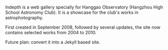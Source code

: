 Indepth is a web gallery specially for Hanggao Observatory (Hangzhou High School Astronomy Club). It is a showcase for the club's works in astrophotography.

First created in September 2008, followed by several updates, the site now contains selected works from 2004 to 2010. 

Future plan: convert it into a Jekyll based site.